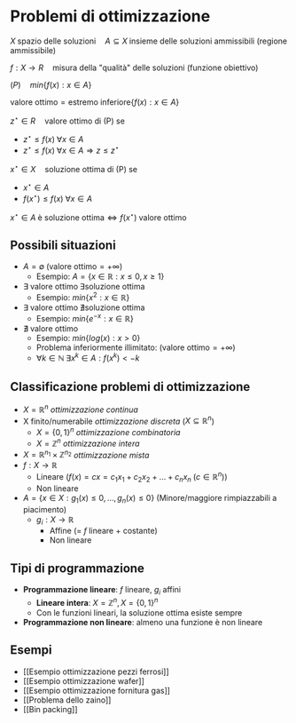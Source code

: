 # Problemi di ottimizzazione

$X \; \text{spazio delle soluzioni} \quad A \subseteq X \; \text{insieme delle soluzioni ammissibili (regione ammissibile)}$

$f:X \rightarrow R \quad \text{misura della "qualità" delle soluzioni (funzione obiettivo)}$

$(P) \quad min\{f(x):x \in A\}$

$\text{valore ottimo}=\text{estremo inferiore}\{f(x):x \in A\}$

$z^\star \in R \quad \text{valore ottimo di (P) se}$

- $z^\star \leq f(x) \; \forall x \in A$
- $z^\star \leq f(x) \; \forall x \in A \Rightarrow z \leq z^\star$

$x^\star \in X \quad \text{soluzione ottima di (P) se}$

- $x^\star \in A$
- $f(x^\star) \leq f(x) \; \forall x \in A$

$x^\star \in A \; \text{è soluzione ottima} \iff f(x^\star) \; \text{valore ottimo}$

## Possibili situazioni

- $A= \emptyset \; \text{(valore ottimo} = +\infty)$
    - Esempio: $A=\{x \in \mathbb{R}: x \leq 0, x \geq 1\}$
- $\exists \; \text{valore ottimo} \; \exists \text{soluzione ottima}$
    - Esempio: $min\{x^2: x \in \mathbb{R}\}$
- $\exists \; \text{valore ottimo} \; \nexists \text{soluzione ottima}$
    - Esempio: $min\{e^{-x}: x \in \mathbb{R}\}$
- $\nexists \; \text{valore ottimo}$
    - Esempio: $min\{log(x): x > 0\}$
    - Problema inferiormente illimitato: $\text{(valore ottimo} = +\infty)$
    - $\forall k \in \mathbb{N} \; \exists x^k \in A : f(x^k) < -k$

## Classificazione problemi di ottimizzazione

- $X= \mathbb{R}^n$ *ottimizzazione continua*
- X finito/numerabile *ottimizzazione discreta* ($X \subseteq \mathbb{R}^n$)
    - $X=\{0,1\}^n$ *ottimizzazione combinatoria*
    - $X= \mathbb{Z}^n$ *ottimizzazione intera*
- $X= \mathbb{R}^{n_1} \times \mathbb{Z}^{n_2}$ *ottimizzazione mista*
- $f: X \rightarrow \mathbb{R}$
    - Lineare ($f(x)=cx=c_1x_1+c_2x_2+…+c_nx_n \; (c \in \mathbb{R}^n))$
    - Non lineare
- $A=\{x \in X : g_1(x) \leq 0,…,g_n(x) \leq 0\}$ (Minore/maggiore rimpiazzabili a piacimento)
    - $g_i:X \rightarrow \mathbb{R}$
        - Affine (= $f$ lineare + costante)
        - Non lineare

## Tipi di programmazione

- **Programmazione lineare**: $f$ lineare, $g_i$ affini
    - **Lineare intera**: $X= \mathbb{Z}^n, X=\{0,1\}^n$
    - Con le funzioni lineari, la soluzione ottima esiste sempre
- **Programmazione non lineare**: almeno una funzione è non lineare

## Esempi

- [[Esempio ottimizzazione pezzi ferrosi]]
- [[Esempio ottimizzazione wafer]]
- [[Esempio ottimizzazione fornitura gas]]
- [[Problema dello zaino]]
- [[Bin packing]]